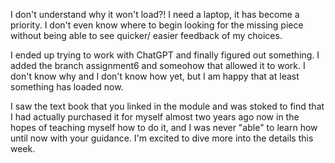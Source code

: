 I don't understand why it won't load?! I need a laptop, it has become a priority. I don't even know where to begin looking for the missing piece without being able to see quicker/ easier feedback of my choices. 

I ended up trying to work with ChatGPT and finally figured out something. I added the branch assignment6 and someohow that allowed it to work. I don't know why and I don't know how yet, but I am happy that at least something has loaded now. 

I saw the text book that you linked in the module and was stoked to find that I had actually purchased it for myself almost two years ago now in the hopes of teaching myself how to do it, and I was never "able" to learn how until now with your guidance. I'm excited to dive more into the details this week.
